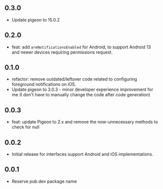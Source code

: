 ## 0.3.0

- Update pigeon to 15.0.2

## 0.2.0

- feat: add `areNotificationsEnabled` for Android, to support Android 13 and newer devices requiring permissions request.

## 0.1.0

- refactor: remove outdated/leftover code related to configuring foreground notifications on iOS.
- Update pigeon to 3.0.3 - minor developer experience improvement for me (I don't have to manually change the code after code generation)

## 0.0.3

- feat: update Pigeon to 2.x and remove the now-unnecessary methods to check for null

## 0.0.2

- Initial release for interfaces support Android and iOS implementations.

## 0.0.1

- Reserve pub.dev package name